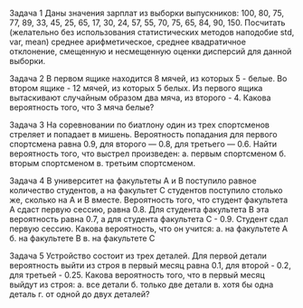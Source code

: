 Задача 1 Даны значения зарплат из выборки выпускников: 100, 80, 75, 77, 89, 33, 45, 25, 65, 17, 30, 24, 57, 55, 70, 75, 65, 84, 90, 150.
Посчитать (желательно без использования статистических методов наподобие std, var, mean) среднее арифметическое, среднее квадратичное отклонение, 
смещенную и несмещенную оценки дисперсий для данной выборки.

Задача 2 В первом ящике находится 8 мячей, из которых 5 - белые. Во втором ящике - 12 мячей, из которых 5 белых. 
Из первого ящика вытаскивают случайным образом два мяча, из второго - 4. Какова вероятность того, что 3 мяча белые?

Задача 3 На соревновании по биатлону один из трех спортсменов стреляет и попадает в мишень. Вероятность попадания для первого спортсмена равна 0.9, 
для второго — 0.8, для третьего — 0.6. Найти вероятность того, что выстрел произведен: a. первым спортсменом б. вторым спортсменом в. третьим спортсменом.

Задача 4 В университет на факультеты A и B поступило равное количество студентов, а на факультет C студентов поступило столько же, сколько на A и B вместе. 
Вероятность того, что студент факультета A сдаст первую сессию, равна 0.8. Для студента факультета B эта вероятность равна 0.7, а для студента факультета C - 0.9. 
Студент сдал первую сессию. Какова вероятность, что он учится: a. на факультете A б. на факультете B в. на факультете C

Задача 5 Устройство состоит из трех деталей. Для первой детали вероятность выйти из строя в первый месяц равна 0.1, для второй - 0.2, для третьей - 0.25. 
Какова вероятность того, что в первый месяц выйдут из строя: а. все детали б. только две детали в. хотя бы одна деталь г. от одной до двух деталей?
